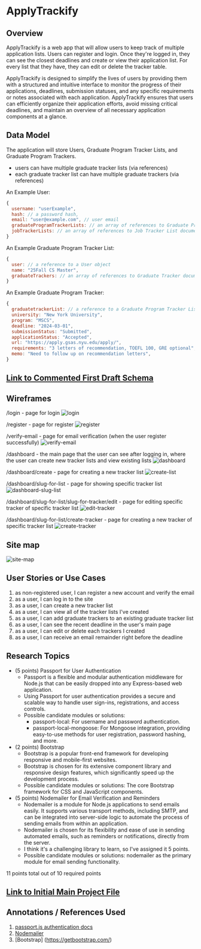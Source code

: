 # ApplyTrackify

## Overview

ApplyTrackify is a web app that will allow users to keep track of multiple application lists. Users can register and login. Once they're logged in, they can see the closest deadlines and create or view their application list. For every list that they have, they can edit or delete the tracker table.

ApplyTrackify is designed to simplify the lives of users by providing them with a structured and intuitive interface to monitor the progress of their applications, deadlines, submission statuses, and any specific requirements or notes associated with each application. ApplyTrackify ensures that users can efficiently organize their application efforts, avoid missing critical deadlines, and maintain an overview of all necessary application components at a glance.

## Data Model

The application will store Users, Graduate Program Tracker Lists, and Graduate Program Trackers.

* users can have multiple graduate tracker lists (via references)
* each graduate tracker list can have multiple graduate trackers (via references)

An Example User:

```javascript
{
  username: "userExample",
  hash: // a password hash,
  email: "user@example.com", // user email
  graduateProgramTrackerLists: // an array of references to Graduate Program Tracker List documents
  jobTrackerLists: // an array of references to Job Tracker List documents
}
```
An Example Graduate Program Tracker List:

```javascript
{
  user: // a reference to a User object
  name: "25Fall CS Master",
  graduateTrackers: // an array of references to Graduate Tracker documents
}
```

An Example Graduate Program Tracker:

```javascript
{
  graduatetrackerList: // a reference to a Graduate Program Tracker List object
  university: "New York University",
  program: "MSCS",
  deadline: "2024-03-01", 
  submissionStatus: "Submitted", 
  applicationStatus: "Accepted",
  url: "https://apply.gsas.nyu.edu/apply/",
  requirements: "3 letters of recommendation, TOEFL 100, GRE optional", 
  memo: "Need to follow up on recommendation letters", 
}
```

## [Link to Commented First Draft Schema](db.mjs) 

## Wireframes

/login - page for login
![login](documentation/login.jpg)

/register - page for register
![register](documentation/register.jpg)

/verify-email - page for email verification (when the user register successfully)
![verify-email](documentation/verify-email.jpg)

/dashboard - the main page that the user can see after logging in, where the user can create new tracker lists and view existing lists
![dashboard](documentation/dashboard.jpg)

/dashboard/create - page for creating a new tracker list
![create-list](documentation/create-list.jpg)

/dashboard/slug-for-list - page for showing specific tracker list
![dashboard-slug-list](documentation/dashboard-slug-list.jpg)

/dashboard/slug-for-list/slug-for-tracker/edit - page for editing specific tracker of specific tracker list
![edit-tracker](documentation/edit-tracker.jpg)

/dashboard/slug-for-list/create-tracker - page for creating a new tracker of specific tracker list
![create-tracker](documentation/create-tracker.jpg)

## Site map

![site-map](documentation/site-map.jpg)

## User Stories or Use Cases

1. as non-registered user, I can register a new account and verify the email
2. as a user, I can log in to the site
3. as a user, I can create a new tracker list 
4. as a user, I can view all of the tracker lists I've created
5. as a user, I can add graduate trackers to an existing graduate tracker list
6. as a user, I can see the recent deadline in the user's main page
7. as a user, I can edit or delete each trackers I created
8. as a user, I can receive an email remainder right before the deadline

## Research Topics

* (5 points) Passport for User Authentication
    * Passport is a flexible and modular authentication middleware for Node.js that can be easily dropped into any Express-based web application.
    * Using Passport for user authentication provides a secure and scalable way to handle user sign-ins, registrations, and access controls.
    * Possible candidate modules or solutions:
      * passport-local: For username and password authentication.
      * passport-local-mongoose: For Mongoose integration, providing easy-to-use methods for user registration, password hashing, and more.
* (2 points) Bootstrap
    * Bootstrap is a popular front-end framework for developing responsive and mobile-first websites.
    * Bootstrap is chosen for its extensive component library and responsive design features, which significantly speed up the development process.
    * Possible candidate modules or solutions: The core Bootstrap framework for CSS and JavaScript components.
* (5 points) Nodemailer for Email Verification and Reminders
    * Nodemailer is a module for Node.js applications to send emails easily. It supports various transport methods, including SMTP, and can be integrated into server-side logic to automate the process of sending emails from within an application.
    * Nodemailer is chosen for its flexibility and ease of use in sending automated emails, such as reminders or notifications, directly from the server. 
    * I think it's a challenging library to learn, so I've assigned it 5 points.
    * Possible candidate modules or solutions: nodemailer as the primary module for email sending functionality.

11 points total out of 10 required points 


## [Link to Initial Main Project File](app.mjs) 

## Annotations / References Used

1. [passport.js authentication docs](https://www.passportjs.org/tutorials/password/)
2. [Nodemailer](https://www.nodemailer.com/about/)
3. [Bootstrap] (https://getbootstrap.com/)
